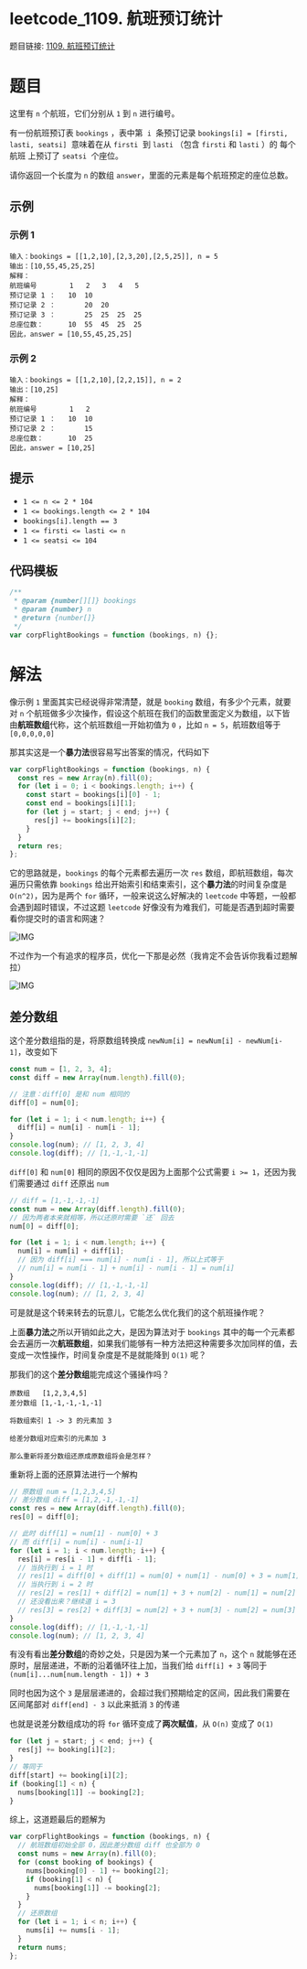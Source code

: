 # leetcode_1109. 航班预订统计

题目链接: [1109. 航班预订统计](https://leetcode-cn.com/problems/corporate-flight-bookings/)

# 题目

这里有 `n` 个航班，它们分别从 `1` 到 `n` 进行编号。

有一份航班预订表 `bookings` ，表中第  `i`  条预订记录 `bookings[i] = [firsti, lasti, seatsi]`  意味着在从 `firsti`  到 `lasti` （包含 `firsti` 和 `lasti` ）的 每个航班 上预订了 `seatsi`  个座位。

请你返回一个长度为 `n` 的数组 `answer`，里面的元素是每个航班预定的座位总数。

## 示例

### 示例 1

```
输入：bookings = [[1,2,10],[2,3,20],[2,5,25]], n = 5
输出：[10,55,45,25,25]
解释：
航班编号        1   2   3   4   5
预订记录 1 ：   10  10
预订记录 2 ：       20  20
预订记录 3 ：       25  25  25  25
总座位数：      10  55  45  25  25
因此，answer = [10,55,45,25,25]
```

### 示例 2

```
输入：bookings = [[1,2,10],[2,2,15]], n = 2
输出：[10,25]
解释：
航班编号        1   2
预订记录 1 ：   10  10
预订记录 2 ：       15
总座位数：      10  25
因此，answer = [10,25]
```

## 提示

- `1 <= n <= 2 * 104`
- `1 <= bookings.length <= 2 * 104`
- `bookings[i].length == 3`
- `1 <= firsti <= lasti <= n`
- `1 <= seatsi <= 104`

## 代码模板

```js
/**
 * @param {number[][]} bookings
 * @param {number} n
 * @return {number[]}
 */
var corpFlightBookings = function (bookings, n) {};
```

# 解法

像示例 `1` 里面其实已经说得非常清楚，就是 `booking` 数组，有多少个元素，就要对 `n` 个航班做多少次操作，假设这个航班在我们的函数里面定义为数组，以下皆由**航班数组**代称，这个航班数组一开始初值为 `0` ，比如 `n = 5`，航班数组等于 `[0,0,0,0,0]`

那其实这是一个**暴力法**很容易写出答案的情况，代码如下

```js
var corpFlightBookings = function (bookings, n) {
  const res = new Array(n).fill(0);
  for (let i = 0; i < bookings.length; i++) {
    const start = bookings[i][0] - 1;
    const end = bookings[i][1];
    for (let j = start; j < end; j++) {
      res[j] += bookings[i][2];
    }
  }
  return res;
};
```

它的思路就是，`bookings` 的每个元素都去遍历一次 `res` 数组，即航班数组，每次遍历只需依靠 `bookings` 给出开始索引和结束索引，这个**暴力法**的时间复杂度是 `O(n^2)`，因为是两个 `for` 循环，一般来说这么好解决的 `leetcode` 中等题，一般都会遇到超时错误，不过这题 `leetcode` 好像没有为难我们，可能是否遇到超时需要看你提交时的语言和网速？

![IMG](../IMG/21.png)

不过作为一个有追求的程序员，优化一下那是必然（我肯定不会告诉你我看过题解拉）

![IMG](../IMG/22.jpg)

## 差分数组

这个差分数组指的是，将原数组转换成 `newNum[i] = newNum[i] - newNum[i-1]`，改变如下

```js
const num = [1, 2, 3, 4];
const diff = new Array(num.length).fill(0);

// 注意：diff[0] 是和 num 相同的
diff[0] = num[0];

for (let i = 1; i < num.length; i++) {
  diff[i] = num[i] - num[i - 1];
}
console.log(num); // [1, 2, 3, 4]
console.log(diff); // [1,-1,-1,-1]
```

`diff[0]` 和 `num[0]` 相同的原因不仅仅是因为上面那个公式需要 `i >= 1`，还因为我们需要通过 `diff` 还原出 `num`

```js
// diff = [1,-1,-1,-1]
const num = new Array(diff.length).fill(0);
// 因为两者本来就相等，所以还原时需要 `还` 回去
num[0] = diff[0];

for (let i = 1; i < num.length; i++) {
  num[i] = num[i] + diff[i];
  // 因为 diff[i] === num[i] - num[i - 1], 所以上式等于
  // num[i] = num[i - 1] + num[i] - num[i - 1] = num[i]
}
console.log(diff); // [1,-1,-1,-1]
console.log(num); // [1, 2, 3, 4]
```

可是就是这个转来转去的玩意儿，它能怎么优化我们的这个航班操作呢？

上面**暴力法**之所以开销如此之大，是因为算法对于 `bookings` 其中的每一个元素都会去遍历一次**航班数组**，如果我们能够有一种方法把这种需要多次加同样的值，去变成一次性操作，时间复杂度是不是就能降到 `O(1)` 呢？

那我们的这个**差分数组**能完成这个骚操作吗？

```
原数组   [1,2,3,4,5]
差分数组 [1,-1,-1,-1,-1]

将数组索引 1 -> 3 的元素加 3

给差分数组对应索引的元素加 3

那么重新将差分数组还原成原数组将会是怎样？
```

重新将上面的还原算法进行一个解构

```js
// 原数组 num = [1,2,3,4,5]
// 差分数组 diff = [1,2,-1,-1,-1]
const res = new Array(diff.length).fill(0);
res[0] = diff[0];

// 此时 diff[1] = num[1] - num[0] + 3
// 而 diff[i] = num[i] - num[i-1]
for (let i = 1; i < num.length; i++) {
  res[i] = res[i - 1] + diff[i - 1];
  // 当执行到 i = 1 时
  // res[1] = diff[0] + diff[1] = num[0] + num[1] - num[0] + 3 = num[1] + 3
  // 当执行到 i = 2 时
  // res[2] = res[1] + diff[2] = num[1] + 3 + num[2] - num[1] = num[2] + 3
  // 还没看出来？继续道 i = 3
  // res[3] = res[2] + diff[3] = num[2] + 3 + num[3] - num[2] = num[3] + 3
}
console.log(diff); // [1,-1,-1,-1]
console.log(num); // [1, 2, 3, 4]
```

有没有看出**差分数组**的奇妙之处，只是因为某一个元素加了 `n`，这个 `n` 就能够在还原时，层层递进，不断的沿着循环往上加，当我们给 `diff[i] + 3` 等同于 `(num[i]...num[num.length - 1]) + 3`

同时也因为这个 `3` 是层层递进的，会超过我们预期给定的区间，因此我们需要在区间尾部对 `diff[end] - 3` 以此来抵消 `3` 的传递

也就是说差分数组成功的将 `for` 循环变成了**两次赋值**，从 `O(n)` 变成了 `O(1)`

```js
for (let j = start; j < end; j++) {
  res[j] += booking[i][2];
}
// 等同于
diff[start] += booking[i][2];
if (booking[1] < n) {
  nums[booking[1]] -= booking[2];
}
```

综上，这道题最后的题解为

```js
var corpFlightBookings = function (bookings, n) {
  // 航班数组初始全部 0，因此差分数组 diff 也全部为 0
  const nums = new Array(n).fill(0);
  for (const booking of bookings) {
    nums[booking[0] - 1] += booking[2];
    if (booking[1] < n) {
      nums[booking[1]] -= booking[2];
    }
  }
  // 还原数组
  for (let i = 1; i < n; i++) {
    nums[i] += nums[i - 1];
  }
  return nums;
};
```
